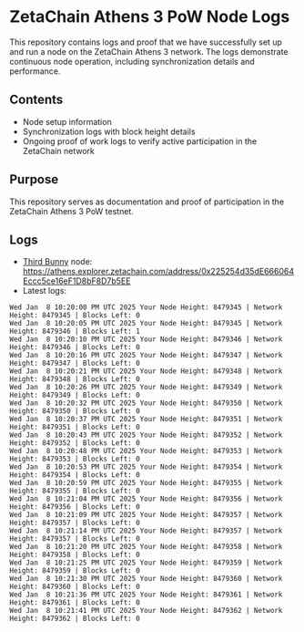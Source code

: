 # ZetaChain Athens 3 PoW Node Logs
This repository contains logs and proof that we have successfully set up and run a node on the ZetaChain Athens 3 network. The logs demonstrate continuous node operation, including synchronization details and performance.

## Contents
- Node setup information
- Synchronization logs with block height details
- Ongoing proof of work logs to verify active participation in the ZetaChain network

## Purpose
This repository serves as documentation and proof of participation in the ZetaChain Athens 3 PoW testnet.

## Logs

- [Third Bunny](https://thirdbunny.xyz/) node: https://athens.explorer.zetachain.com/address/0x225254d35dE666064Eccc5ce16eF1D8bF8D7b5EE
- Latest logs:
```
Wed Jan  8 10:20:00 PM UTC 2025 Your Node Height: 8479345 | Network Height: 8479345 | Blocks Left: 0
Wed Jan  8 10:20:05 PM UTC 2025 Your Node Height: 8479345 | Network Height: 8479346 | Blocks Left: 1
Wed Jan  8 10:20:10 PM UTC 2025 Your Node Height: 8479346 | Network Height: 8479346 | Blocks Left: 0
Wed Jan  8 10:20:16 PM UTC 2025 Your Node Height: 8479347 | Network Height: 8479347 | Blocks Left: 0
Wed Jan  8 10:20:21 PM UTC 2025 Your Node Height: 8479348 | Network Height: 8479348 | Blocks Left: 0
Wed Jan  8 10:20:26 PM UTC 2025 Your Node Height: 8479349 | Network Height: 8479349 | Blocks Left: 0
Wed Jan  8 10:20:32 PM UTC 2025 Your Node Height: 8479350 | Network Height: 8479350 | Blocks Left: 0
Wed Jan  8 10:20:37 PM UTC 2025 Your Node Height: 8479351 | Network Height: 8479351 | Blocks Left: 0
Wed Jan  8 10:20:43 PM UTC 2025 Your Node Height: 8479352 | Network Height: 8479352 | Blocks Left: 0
Wed Jan  8 10:20:48 PM UTC 2025 Your Node Height: 8479353 | Network Height: 8479353 | Blocks Left: 0
Wed Jan  8 10:20:53 PM UTC 2025 Your Node Height: 8479354 | Network Height: 8479354 | Blocks Left: 0
Wed Jan  8 10:20:59 PM UTC 2025 Your Node Height: 8479355 | Network Height: 8479355 | Blocks Left: 0
Wed Jan  8 10:21:04 PM UTC 2025 Your Node Height: 8479356 | Network Height: 8479356 | Blocks Left: 0
Wed Jan  8 10:21:09 PM UTC 2025 Your Node Height: 8479357 | Network Height: 8479357 | Blocks Left: 0
Wed Jan  8 10:21:14 PM UTC 2025 Your Node Height: 8479357 | Network Height: 8479357 | Blocks Left: 0
Wed Jan  8 10:21:20 PM UTC 2025 Your Node Height: 8479358 | Network Height: 8479358 | Blocks Left: 0
Wed Jan  8 10:21:25 PM UTC 2025 Your Node Height: 8479359 | Network Height: 8479359 | Blocks Left: 0
Wed Jan  8 10:21:30 PM UTC 2025 Your Node Height: 8479360 | Network Height: 8479360 | Blocks Left: 0
Wed Jan  8 10:21:36 PM UTC 2025 Your Node Height: 8479361 | Network Height: 8479361 | Blocks Left: 0
Wed Jan  8 10:21:41 PM UTC 2025 Your Node Height: 8479362 | Network Height: 8479362 | Blocks Left: 0
```
